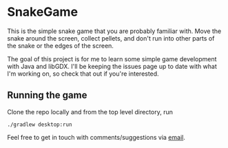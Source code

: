 # SnakeGame

This is the simple snake game that you are probably familiar with. Move the snake around the screen, collect pellets, and don't run into other parts of the snake
or the edges of the screen.

The goal of this project is for me to learn some simple game development with Java and libGDX. I'll be keeping the issues page up to date with what I'm working on,
so check that out if you're interested.

## Running the game

Clone the repo locally and from the top level directory, run
```
./gradlew desktop:run
```

Feel free to get in touch with comments/suggestions via [email](mailto:jarkle00@outlook.com).
